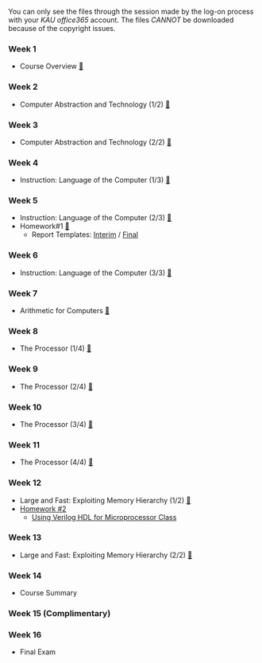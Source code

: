 You can only see the files through the session made by the log-on process with your *KAU office365* account. The files *CANNOT* be downloaded because of the copyright issues.

### Week 1
 * Course Overview [📝](https://kau365-my.sharepoint.com/:p:/g/personal/taehwan_kim_kau_ac_kr/Eek0VGXNXLJGkBPeUkOPdH8BM5x8YHapvKdq0Jpg6p9G8A?e=N2D8Pw)

### Week 2
 * Computer Abstraction and Technology (1/2) [📝](https://youtube.com/watch?v=UqRe4a9rmYg&si=EnSIkaIECMiOmarE)

### Week 3
 * Computer Abstraction and Technology (2/2) [📝](https://youtube.com/watch?v=akJkD4q-gvk&si=EnSIkaIECMiOmarE)

### Week 4
 * Instruction: Language of the Computer (1/3) [📝](https://youtube.com/watch?v=95pBJa50b8E&si=EnSIkaIECMiOmarE)

### Week 5
 * Instruction: Language of the Computer (2/3) [📝](https://youtube.com/watch?v=qxRz2mAwNqM&si=EnSIkaIECMiOmarE)
 * Homework#1 [📝](https://kau365-my.sharepoint.com/:p:/g/personal/taehwan_kim_kau_ac_kr/EWkEpn_eUD5Bvf6615mq2zoBjAWCuZ5FLOmLXct3-bOi2g?e=c6mUen)
    * Report Templates: [Interim](https://kau365-my.sharepoint.com/:p:/g/personal/taehwan_kim_kau_ac_kr/EcWRGILzqpRPhlGLoP5VoG4BMD-6g03ZzeOuOy8ELdPLrA?e=AT4Pky) / [Final](https://kau365-my.sharepoint.com/:p:/g/personal/taehwan_kim_kau_ac_kr/ER-_1Ij9_vhDsrjp1TLOVlMBiiwHPjCKIPwRlMHxEDs05A?e=UNdI0o)

### Week 6
 * Instruction: Language of the Computer (3/3) [📝](https://youtube.com/watch?v=ulHtRG9Ohxc&si=EnSIkaIECMiOmarE)

### Week 7
 * Arithmetic for Computers [📝](https://youtu.be/NS7P2lmAhd4)

### Week 8
 * The Processor (1/4) [📝](https://youtu.be/i6yaRi7Hj48)

### Week 9
 * The Processor (2/4) [📝](https://youtu.be/Z-3remFDnAI)

### Week 10
 * The Processor (3/4) [📝](https://youtu.be/dPwHNkMcllo)

### Week 11
 * The Processor (4/4) [📝](https://youtu.be/3lbVdnoE7jE)

### Week 12
 * Large and Fast: Exploiting Memory Hierarchy (1/2) [📝](https://youtu.be/FcFh_K5OFxY)
 * [Homework #2](https://kau365-my.sharepoint.com/:p:/g/personal/taehwan_kim_kau_ac_kr/EYMKMCpJYg9Hkbl6zhLQlK0Bn_RaUHfc9X18V-1Q6rQujg?e=mbhRfS)
   * [Using Verilog HDL for Microprocessor Class](https://kau365-my.sharepoint.com/:p:/g/personal/taehwan_kim_kau_ac_kr/EbB28T4nYYhGlbUtmwSojHcB47eUOxXwtup0UNh71yuNng?e=C9OizT)

### Week 13
 * Large and Fast: Exploiting Memory Hierarchy (2/2) [📝](https://youtu.be/Ci6yLxYB2ks)

### Week 14
 * Course Summary

### Week 15 (Complimentary)

### Week 16
 * Final Exam
